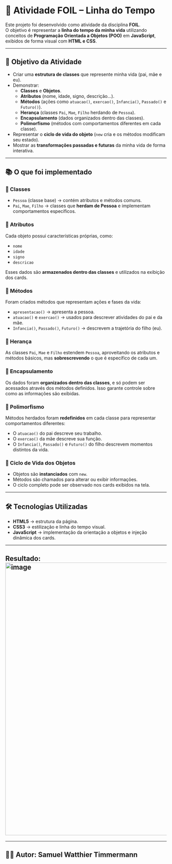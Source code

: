 # 📌 Atividade FOIL – Linha do Tempo

Este projeto foi desenvolvido como atividade da disciplina **FOIL**.  
O objetivo é representar a **linha do tempo da minha vida** utilizando conceitos de **Programação Orientada a Objetos (POO)** em **JavaScript**, exibidos de forma visual com **HTML e CSS**.

---

## 🎯 Objetivo da Atividade
- Criar uma **estrutura de classes** que represente minha vida (pai, mãe e eu).
- Demonstrar:
  - **Classes** e **Objetos**.
  - **Atributos** (nome, idade, signo, descrição...).
  - **Métodos** (ações como `atuacao()`, `exercao()`, `Infancia()`, `Passado()` e `Futuro()`).
  - **Herança** (classes `Pai`, `Mae`, `Filho` herdando de `Pessoa`).
  - **Encapsulamento** (dados organizados dentro das classes).
  - **Polimorfismo** (métodos com comportamentos diferentes em cada classe).
- Representar o **ciclo de vida do objeto** (`new` cria e os métodos modificam seu estado).
- Mostrar as **transformações passadas e futuras** da minha vida de forma interativa.

---

## 📚 O que foi implementado
### 🔹 Classes
- `Pessoa` (classe base) → contém atributos e métodos comuns.  
- `Pai`, `Mae`, `Filho` → classes que **herdam de Pessoa** e implementam comportamentos específicos.

### 🔹 Atributos
Cada objeto possui características próprias, como:
- `nome`
- `idade`
- `signo`
- `descricao`

Esses dados são **armazenados dentro das classes** e utilizados na exibição dos cards.

### 🔹 Métodos
Foram criados métodos que representam ações e fases da vida:
- `apresentacao()` → apresenta a pessoa.  
- `atuacao()` e `exercao()` → usados para descrever atividades do pai e da mãe.  
- `Infancia()`, `Passado()`, `Futuro()` → descrevem a trajetória do filho (eu).  

### 🔹 Herança
As classes `Pai`, `Mae` e `Filho` estendem `Pessoa`, aproveitando os atributos e métodos básicos, mas **sobrescrevendo** o que é específico de cada um.

### 🔹 Encapsulamento
Os dados foram **organizados dentro das classes**, e só podem ser acessados através dos métodos definidos. Isso garante controle sobre como as informações são exibidas.

### 🔹 Polimorfismo
Métodos herdados foram **redefinidos** em cada classe para representar comportamentos diferentes:
- O `atuacao()` do pai descreve seu trabalho.  
- O `exercao()` da mãe descreve sua função.  
- O `Infancia()`, `Passado()` e `Futuro()` do filho descrevem momentos distintos da vida.

### 🔹 Ciclo de Vida dos Objetos
- Objetos são **instanciados** com `new`.  
- Métodos são chamados para alterar ou exibir informações.  
- O ciclo completo pode ser observado nos cards exibidos na tela.

---

## 🛠️ Tecnologias Utilizadas
- **HTML5** → estrutura da página.  
- **CSS3** → estilização e linha do tempo visual.  
- **JavaScript** → implementação da orientação a objetos e injeção dinâmica dos cards.

---
## Resultado: <img width="1294" height="851" alt="image" src="https://github.com/user-attachments/assets/93133987-8fe6-434c-a3cc-1920e99c9feb" /> 

---
## 🧑‍💻 Autor: Samuel Watthier Timmermann
